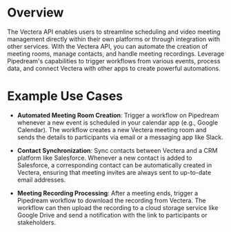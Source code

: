 # Overview

The Vectera API enables users to streamline scheduling and video meeting management directly within their own platforms or through integration with other services. With the Vectera API, you can automate the creation of meeting rooms, manage contacts, and handle meeting recordings. Leverage Pipedream's capabilities to trigger workflows from various events, process data, and connect Vectera with other apps to create powerful automations.

# Example Use Cases

- **Automated Meeting Room Creation**: Trigger a workflow on Pipedream whenever a new event is scheduled in your calendar app (e.g., Google Calendar). The workflow creates a new Vectera meeting room and sends the details to participants via email or a messaging app like Slack.

- **Contact Synchronization**: Sync contacts between Vectera and a CRM platform like Salesforce. Whenever a new contact is added to Salesforce, a corresponding contact can be automatically created in Vectera, ensuring that meeting invites are always sent to up-to-date email addresses.

- **Meeting Recording Processing**: After a meeting ends, trigger a Pipedream workflow to download the recording from Vectera. The workflow can then upload the recording to a cloud storage service like Google Drive and send a notification with the link to participants or stakeholders.
